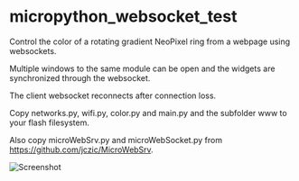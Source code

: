 # micropython_websocket_test
Control the color of a rotating gradient NeoPixel ring from a webpage using websockets.

Multiple windows to the same module can be open and the widgets are synchronized through the websocket.

The client websocket reconnects after connection loss.

Copy networks.py, wifi.py, color.py and main.py and the subfolder www to your flash filesystem.

Also copy microWebSrv.py and microWebSocket.py from https://github.com/jczic/MicroWebSrv.

![Screenshot](https://i.imgur.com/YWZlwQz.jpg)
